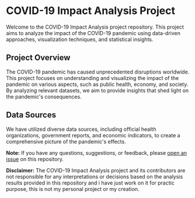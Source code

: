 # COVID-19 Impact Analysis Project

Welcome to the COVID-19 Impact Analysis project repository. This project aims to analyze the impact of the COVID-19 pandemic using data-driven approaches, visualization techniques, and statistical insights.

## Project Overview

The COVID-19 pandemic has caused unprecedented disruptions worldwide. This project focuses on understanding and visualizing the impact of the pandemic on various aspects, such as public health, economy, and society. By analyzing relevant datasets, we aim to provide insights that shed light on the pandemic's consequences.

## Data Sources

We have utilized diverse data sources, including official health organizations, government reports, and economic indicators, to create a comprehensive picture of the pandemic's effects.

 
**Note:** If you have any questions, suggestions, or feedback, please [open an issue](https://github.com/Fazi743/COVID-19-Impact-Analysis/issues) on this repository.

**Disclaimer:** The COVID-19 Impact Analysis project and its contributors are not responsible for any interpretations or decisions based on the analysis results provided in this repository and i have just work on it for practic purpose, this is not my personal project or my creation.
